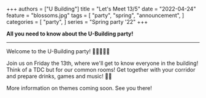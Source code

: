 +++
authors = ["U Building"]
title = "Let's Meet 13/5"
date = "2022-04-24"
feature = "blossoms.jpg"
tags = [
    "party",
    "spring",
    "announcement",
]
categories = [
    "party",
]
series = "Spring party '22"
+++

**All you need to know about the U-Building party!**

<!--more-->
----

Welcome to the U-Building party!
🤩🎉🍷🍻🎊

Join us on Friday the 13th, where we'll get to know everyone in the building!
Think of a TDC but for our common rooms!
Get together with your corridor and prepare drinks, games and music!
🍻🎶

More information on themes coming soon.
See you there!